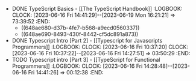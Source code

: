 - DONE TypeScript Basics - [[The TypeScript Handbook]]
  :LOGBOOK:
  CLOCK: [2023-06-16 Fri 14:41:29]--[2023-06-19 Mon 16:21:21] =>  73:39:52
  :END:
	- ((648ae680-d37b-4fe7-b568-a9ecd0560337))
	- ((648ae690-8493-430f-8442-cf5dc891a873))
- DONE Typescript Intro [Part 2] - [[Typescript for Javascripts Programmers]]
  :LOGBOOK:
  CLOCK: [2023-06-16 Fri 10:37:20]
  CLOCK: [2023-06-16 Fri 10:37:22]--[2023-06-16 Fri 14:27:51] =>  03:50:29
  :END:
- TODO Typescript intro [Part 3] - [[TypeScript for Functional Programmers]]
  :LOGBOOK:
  CLOCK: [2023-06-16 Fri 14:28:48]--[2023-06-16 Fri 14:41:26] =>  00:12:38
  :END: